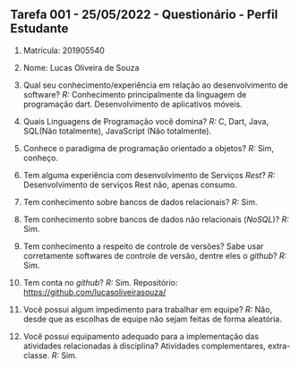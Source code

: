 ## Tarefa 001 - 25/05/2022 - Questionário - Perfil Estudante

1. Matrícula: 201905540
2. Nome: Lucas Oliveira de Souza

3. Qual seu conhecimento/experiência em relação ao desenvolvimento de software?
*R:* Conhecimento principalmente da linguagem de programação dart. Desenvolvimento de aplicativos móveis.

4. Quais Linguagens de Programação você domina?
*R:* C, Dart, Java, SQL(Não totalmente), JavaScript (Não totalmente).

5. Conhece o paradigma de programação orientado a objetos?
*R:* Sim, conheço.

6. Tem alguma experiência com desenvolvimento de Serviços _Rest_?
*R:* Desenvolvimento de serviços Rest não, apenas consumo.

7. Tem conhecimento sobre bancos de dados relacionais?
*R:* Sim.

8. Tem conhecimento sobre bancos de dados não relacionais (_NoSQL_)?
*R:* Sim.

9. Tem conhecimento a respeito de controle de versões? Sabe usar corretamente softwares de controle de versão, dentre eles o _github_?
*R:* Sim.

10. Tem conta no _github_?
*R:* Sim. Repositório: https://github.com/lucasoliveirasouza/

   
10. Você possui algum impedimento para trabalhar em equipe?
*R:* Não, desde que as escolhas de equipe não sejam feitas de forma aleatória.

11. Você possui equipamento adequado para a implementação das atividades relacionadas à disciplina? Atividades complementares, extra-classe.
*R:* Sim.

